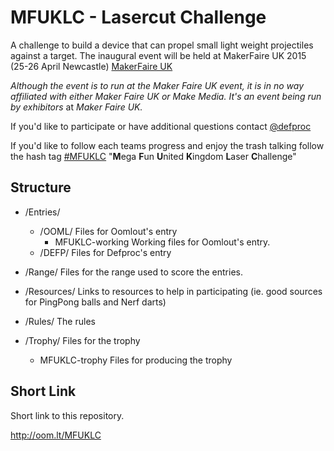 # MFUKLC - Lasercut Challenge

A challenge to build a device that can propel small light weight projectiles against a target. The inaugural event will be held at MakerFaire UK 2015 (25-26 April Newcastle) [MakerFaire UK](http://www.makerfaireuk.com/) 

*Although the event is to run at the Maker Faire UK event, it is in no way affiliated with either Maker Faire UK or Make Media. It's an event being run by exhibitors* at *Maker Faire UK.*
	
If you'd like to participate or have additional questions contact  [@defproc](https://twitter.com/defproc)
	
If you'd like to follow each teams progress and enjoy the trash talking follow the hash tag [ #MFUKLC](https://twitter.com/search?q=%23MFUKLC&src=typd) "**M**ega **F**un **U**nited **K**ingdom **L**aser **C**hallenge"
	
## Structure
	
* /Entries/
	* /OOML/	Files for Oomlout's entry
		*	MFUKLC-working	Working files for Oomlout's entry.
	* /DEFP/	Files for Defproc's entry

* /Range/	Files for the range used to score the entries.

* /Resources/	Links to resources to help in participating (ie. good sources for PingPong balls and Nerf darts)

* /Rules/	The rules

* /Trophy/	Files for the trophy
	*	MFUKLC-trophy	Files for producing the trophy
	
## Short Link

Short link to this repository.

http://oom.lt/MFUKLC
    
